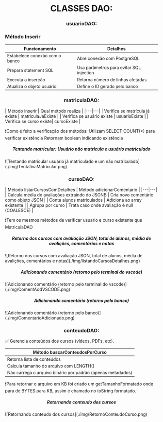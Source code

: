<h1 align="center"> CLASSES DAO: </h1>

<h3 align="center"> usuarioDAO: </h3>

### Método Inserir
| Funcionamento                      | Detalhes                                  |
|------------------------------------|-------------------------------------------|
| Estabelece conexão com o banco     | Abre conexão com PostgreSQL              |
| Prepara statement SQL              | Usa parâmetros para evitar SQL injection |
| Executa a inserção                 | Retorna número de linhas afetadas        |
| Atualiza o objeto usuário          | Define o ID gerado pelo banco            |


<h3 align="center"> matriculaDAO: </h3>
| Método inserir | Qual método realiza |
|---|---|
| Verifica se matrícula já existe | matriculaJaExiste |
| Verifica se usuário existe | usuarioExiste |
| Verifica se curso existe| cursoExiste |

❗Como é feito a verificação dos métodos:
Utilizam SELECT COUNT(*) para verificar existência
Retornam boolean indicando existência

<h5 align="center"> Tentando matricular: Usuário não matricula e usuário matriculado </h5>
![Tentando matricular usuário já matriculado e um não matriculado](./img/TentativaMatricular.png)

<h3 align="center"> cursoDAO: </h3>
| Método listarCursosComDetalhes | Método adicionarComentario |
|---|---|
| Calcula média de avaliações extraindo do JSONB | Cria novo comentário como objeto JSON |
| Conta alunos matriculados | Adiciona ao array existente |
| Agrupa por curso | Trata caso onde avaliação é null (COALESCE) |

❗Tem os mesmos métodos de verificar usuario e curso existente que MatriculaDAO

<h5 align="center"> Retorno dos cursos com avaliação JSON, total de alunos, média de avalições, comentários e notas </h5>
![Retorno dos cursos com avaliação JSON, total de alunos, média de avalições, comentários e notas](./img/listandoCursosDetalhes.png)

<h5 align="center"> Adicionando comentário (retorno pelo terminal do vscode) </h5>
![Adicionando comentário (retorno pelo terminal do vscode)](./img/ComentAddVSCODE.png)

<h5 align="center"> Adicionando comentário (retorno pelo banco) </h5>
![Adicionando comentário (retorno pelo banco)](./img/ComentarioAdicionado.png)

<h3 align="center"> conteudoDAO: </h3>

✅ Gerencia conteúdos dos cursos (vídeos, PDFs, etc).

| Método buscarConteudosPorCurso |
|---|
| Retorna lista de conteúdos | 
| Calcula tamanho do arquivo com LENGTH() | 
| Não carrega o arquivo binário por padrão (apenas metadados) | 

❗Para retornar o arquivo em KB foi criado um getTamanhoFormatado onde para de BYTES para KB, assim é chamado no toString formatado.

<h5 align="center"> Retornando conteudo dos cursos</h5>
![Retornando conteudo dos cursos](./img/RetornoConteudoCurso.png)

